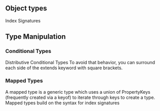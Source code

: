 ## Object types
Index Signatures

## Type Manipulation
### Conditional Types
Distributive Conditional Types
To avoid that behavior, you can surround each side of the extends keyword with square brackets.
### Mapped Types
A mapped type is a generic type which uses a union of PropertyKeys (frequently created via a keyof) to iterate through keys to create a type.
Mapped types build on the syntax for index signatures